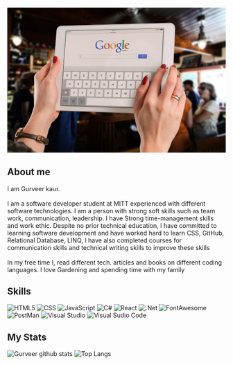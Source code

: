 ![plot](./assets/img/bar-gbece74500_1280.jpg) 


## About me

I am Gurveer kaur.
\
\
I am a software developer student at MITT experienced with different
software technologies. I am a person with strong soft skills such as team
work, communication, leadership. I have Strong time-management skills
and work ethic. Despite no prior technical education, I have committed to
learning software development and have worked hard to learn CSS, GitHub, Relational Database, LINQ, I have also completed courses
for communication skills and technical writing skills to improve these skills
\
\
In my free time I, read different tech. articles and books on different coding languages. I love Gardening and spending time with my family



## Skills
![HTML5](https://img.shields.io/badge/html5-%23E34F26.svg?style=for-the-badge&logo=html5&logoColor=white)
![CSS](https://img.shields.io/badge/css3-%231572B6.svg?style=for-the-badge&logo=css3&logoColor=white)
![JavaScript](https://img.shields.io/badge/javascript-%23323330.svg?style=for-the-badge&logo=javascript&logoColor=%23F7DF1E)
![C#](https://img.shields.io/badge/C%23-239120?style=for-the-badge&logo=c-sharp&logoColor=white")
![React](https://img.shields.io/badge/-ReactJs-61DAFB?logo=react&logoColor=white&style=for-the-badge)
![.Net](https://img.shields.io/badge/.NET-5C2D91?style=for-the-badge&logo=.net&logoColor=white)
![FontAwesome](https://img.shields.io/badge/Font%Awesome-FF1B2D?style=for-the-badge&logo=c-sharp&logoColor=white)
![PostMan](https://img.shields.io/badge/Postman-FF1B2D?style=for-the-badge&logo=Safari&logoColor=white)
![Visual Studio](https://img.shields.io/badge/Visual%Studio-FF1B2D?style=for-the-badge&logo=Opera&logoColor=white)
![Visual Sudio Code](https://img.shields.io/badge/Visual%Studio%Code-1BB91F?style=for-the-badge&logo=tmux&logoColor=white) 


## My Stats
![Gurveer github stats](https://github-readme-stats.vercel.app/api?username=GurveerKaur1&show_icons=true&hide_border=true)
![Top Langs](https://github-readme-stats.vercel.app/api/top-langs/?username=GurveerKaur1&show_icons=true&hide_border=true)

